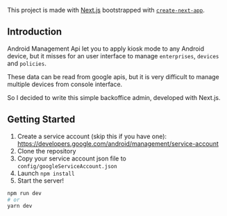 This project is made with [Next.js](https://nextjs.org/) bootstrapped with [`create-next-app`](https://github.com/vercel/next.js/tree/canary/packages/create-next-app).

## Introduction

Android Management Api let you to apply kiosk mode to any Android device, but it misses for an user interface to manage `enterprises`, `devices` and `policies`.

These data can be read from google apis, but it is very difficult to manage multiple devices from console interface.

So I decided to write this simple backoffice admin, developed with Next.js.

## Getting Started

1) Create a service account (skip this if you have one): https://developers.google.com/android/management/service-account
2) Clone the repository
3) Copy your service account json file to `config/googleServiceAccount.json`
4) Launch `npm install`
5) Start the server!


```bash
npm run dev
# or
yarn dev
```

